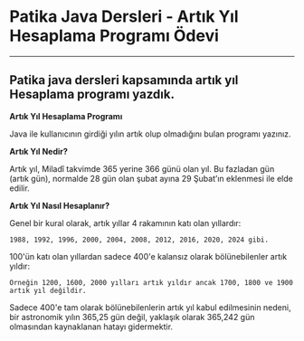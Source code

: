 # Patika Java Dersleri - Artık Yıl Hesaplama Programı Ödevi

<hr />

## Patika java dersleri kapsamında artık yıl Hesaplama programı yazdık.

**Artık Yıl Hesaplama Programı**

Java ile kullanıcının girdiği yılın artık olup olmadığını bulan programı yazınız.

**Artık Yıl Nedir?**

Artık yıl, Miladî takvimde 365 yerine 366 günü olan yıl. Bu fazladan gün (artık gün), normalde 28 gün olan şubat ayına 29 Şubat’ın eklenmesi ile elde edilir.

**Artık Yıl Nasıl Hesaplanır?**

Genel bir kural olarak, artık yıllar 4 rakamının katı olan yıllardır:

    1988, 1992, 1996, 2000, 2004, 2008, 2012, 2016, 2020, 2024 gibi.

100'ün katı olan yıllardan sadece 400'e kalansız olarak bölünebilenler artık yıldır:

    Örneğin 1200, 1600, 2000 yılları artık yıldır ancak 1700, 1800 ve 1900 artık yıl değildir.

Sadece 400'e tam olarak bölünebilenlerin artık yıl kabul edilmesinin nedeni, bir astronomik yılın 365,25 gün değil, yaklaşık olarak 365,242 gün olmasından kaynaklanan hatayı gidermektir.
